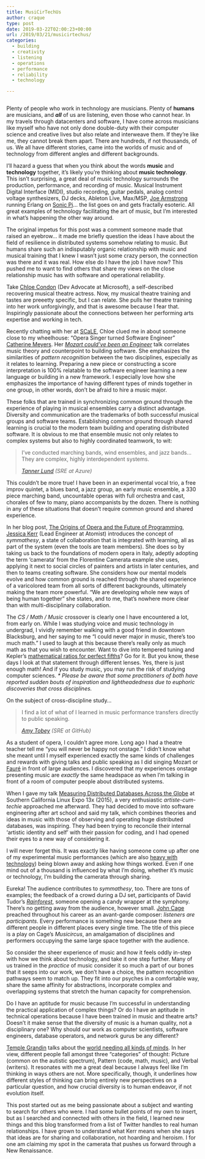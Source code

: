 ```yaml
---
title: MusiCirTechUs
author: craque
type: post
date: 2019-03-22T02:00:23+00:00
url: /2019/03/21/musicirtechus/
categories:
  - building
  - creativity
  - listening
  - operations
  - performance
  - reliability
  - technology

---
```

<img src="/img/2019/03/four_statues-1024x768.jpg" alt="" class="wp-image-1063" srcset="/img/2019/03/four_statues.jpg 1024w, /img/2019/03/four_statues-300x225.jpg 300w, /img/2019/03/four_statues-768x576.jpg 768w" sizes="(max-width: 1024px) 100vw, 1024px" /> 

Plenty of people who work in technology are musicians. Plenty of **humans** are musicians, and _**all**_ of us are listening, even those who cannot hear. In my travels through datacenters and software, I have come across musicians like myself who have not only done double-duty with their computer science and creative lives but also relate and interweave them. If they&#8217;re like me, they cannot break them apart. There are hundreds, if not thousands, of us. We all have different stories, came into the worlds of music and of technology from different angles and different backgrounds.

I&#8217;ll hazard a guess that when you think about the words **music** and **technology** together, it&#8217;s likely you&#8217;re thinking about **music technology**. This isn&#8217;t surprising, a great deal of music technology surrounds the production, performance, and recording of music. Musical Instrument Digital Interface (MIDI), studio recording, guitar pedals, analog control voltage synthesizers, DJ decks, Ableton Live, Max/MSP, [Joe Armstrong][1] running Erlang on [Sonic Pi][2]&#8230; the list goes on and gets fractally esoteric. All great examples of technology facilitating the art of music, but I&#8217;m interested in what&#8217;s happening the other way around.

The original impetus for this post was a comment someone made that raised an eyebrow&#8230; it made me briefly question the ideas I have about the field of resilience in distributed systems somehow relating to music. But humans share such an indisputably organic relationship with music and musical training that I knew I wasn&#8217;t just some crazy person, the connection was there and it was real. How else do I have the job I have now? This pushed me to want to find others that share my views on the close relationship music has with software and operational reliability.

Take [Chloe Condon][3] (Dev Advocate at Microsoft), a self-described recovering musical theatre actress. Now, my musical theatre training and tastes are <g class="gr_ gr\_6 gr-alert gr\_spell gr\_inline\_cards gr\_run\_anim ContextualSpelling ins-del multiReplace" id="6" data-gr-id="6">preeetty</g> specific, but I can relate. She pulls her theatre training into her work unforgivingly, and that is awesome because I fear that. Inspiringly passionate about the connections between her performing arts expertise and working in tech.

Recently chatting with her at [SCaLE][4], Chloe clued me in about someone close to my wheelhouse: &#8220;Opera Singer turned Software Engineer&#8221; [Catherine Meyers][5]. Her _[Mozart could&#8217;ve been an Engineer][6]_ talk correlates music theory and counterpoint to building software. She emphasizes the similarities of _pattern recognition_ between the two disciplines, especially as it relates to learning. Preparing a new piece or constructing a score interpretation is 100% relatable to the software engineer learning a new language or building in a new framework. I especially love how she emphasizes the importance of having different types of minds together in one group, in other words, don&#8217;t be afraid to hire a music major.

These folks that are trained in synchronizing common ground through the experience of playing in musical ensembles carry a distinct advantage. Diversity and communication are the trademarks of both successful musical groups and software teams. Establishing common ground through shared learning is crucial to the modern team building and operating distributed software. It is obvious to me that ensemble music not only relates to complex systems but also to highly coordinated teamwork, to wit:

<blockquote class="wp-block-quote">
    I&#8217;ve conducted marching bands, wind ensembles, and jazz bands<g class="gr_ gr_94 gr-alert gr_gramm gr_inline_cards gr_disable_anim_appear Punctuation multiReplace" id="94" data-gr-id="94">..</g>. They are complex, highly interdependent systems.
  
  <cite><a href="https://twitter.com/101010Lund">Tanner Lund</a> (SRE at Azure)</cite>
</blockquote>

This couldn&#8217;t be <g class="gr_ gr\_21 gr-alert gr\_gramm gr\_inline\_cards gr\_disable\_anim_appear Grammar multiReplace" id="21" data-gr-id="21">more true</g>! I have been in an experimental vocal trio, a free improv quintet, a blues band, a jazz group, an early music ensemble, a 330 piece marching band, uncountable operas with full orchestra and cast, chorales of few <g class="gr_ gr\_595 gr-alert gr\_spell gr\_inline\_cards gr\_run\_anim ContextualSpelling multiReplace" id="595" data-gr-id="595">to</g> many, piano accompanists by the dozen. There is nothing in any of these situations that <g class="gr_ gr\_488 gr-alert gr\_gramm gr\_inline\_cards gr\_run\_anim Grammar multiReplace" id="488" data-gr-id="488">doesn&#8217;t</g> require common ground and shared experience.

In her blog post, [The Origins of Opera and the Future of Programming][7], [Jessica Kerr][8] (Lead Engineer at Atomist) introduces the concept of _symmathesy_, a state of collaboration that is integrated with learning, all as part of the system (even the tools are team members). She does so by taking us back to the foundations of modern opera in Italy, adeptly adopting the term &#8216;<g class="gr_ gr\_7 gr-alert gr\_spell gr\_inline\_cards gr\_run\_anim ContextualSpelling ins-del multiReplace" id="7" data-gr-id="7">camerata</g>&#8216; from the Florentine Camerata example she uses, applying it next to social circles of painters and artists in later <g class="gr_ gr\_9 gr-alert gr\_gramm gr\_inline\_cards gr\_run\_anim Punctuation only-del replaceWithoutSep" id="9" data-gr-id="9">centuries,</g> and then to teams creating software. She considers how our mental models evolve and how common ground is reached through the shared experience of a varicolored team from all sorts of different backgrounds, ultimately making the team more powerful. &#8220;We are developing whole new ways of being human together&#8221; she states, and to me, that&#8217;s nowhere more clear than with multi-disciplinary collaboration.

The _CS / Math / Music_ crossover is clearly one I have encountered a lot, from early on. While I was studying voice and music technology in undergrad, I vividly remember walking with a good friend in downtown Blacksburg, and her saying to me &#8220;I could never major in music, there&#8217;s too much math.&#8221; I used to laugh at this because there&#8217;s really only as much math as that you wish to encounter. Want to dive into tempered tuning and Kepler&#8217;s [mathematical ratios for perfect fifths][9]? Go for it. But you know, these days I look at that statement through different lenses. Yes, there is just enough math! And if you study music, you may run the risk of studying computer sciences. _* Please be aware that some practitioners of both have reported sudden bouts of inspiration and lightheadedness due to euphoric discoveries that cross disciplines._

On the subject of cross-discipline study&#8230;

<blockquote class="wp-block-quote">
  <p>
    I find a lot of what of I learned in music performance transfers directly to public speaking.
  </p>
  
  <cite><a href="https://twitter.com/missamytobey">Amy Tobey</a> (SRE at GitHub)</cite>
</blockquote>

As a student of opera, I couldn&#8217;t agree more. Long ago I had a theatre teacher tell me &#8220;you will never be <g class="gr_ gr\_55 gr-alert gr\_gramm gr\_inline\_cards gr\_run\_anim Punctuation only-ins replaceWithoutSep" id="55" data-gr-id="55">happy</g> not onstage.&#8221; I didn&#8217;t know what she meant until I myself experienced exactly the same kinds of challenges and rewards with giving talks and public speaking as I did singing Mozart or [Fauré][10] in front of large audiences. I discovered that my experiences onstage presenting music are _exactly_ the same headspace as when I&#8217;m talking in front of a room of computer people about distributed systems.

When I gave my talk [Measuring Distributed Databases Across the Globe][11] at Southern California Linux Expo 13x (2015), a very enthusiastic _artiste-cum-techie_ approached me afterward. They had decided to move into software engineering after art school and said my talk, which combines theories and ideas in music with those of observing and operating huge distributed databases, was inspiring. They had been trying to reconcile their internal &#8216;artistic identity and self&#8217; with their passion for coding, and I had opened their eyes to a new way of considering it.

I will never forget this. It was exactly like having someone come up after one of my experimental music performances (which are also [heavy with technology][12]) being blown away and asking how things worked. Even if one mind out of a thousand is influenced by what I&#8217;m doing, whether it&#8217;s music or technology, I&#8217;m building the <g class="gr_ gr\_100 gr-alert gr\_spell gr\_inline\_cards gr\_run\_anim ContextualSpelling ins-del multiReplace" id="100" data-gr-id="100">camerata</g> through sharing<g class="gr_ gr\_246 gr-alert gr\_gramm gr\_inline\_cards gr\_run\_anim Style replaceWithoutSep" id="246" data-gr-id="246">.</g>

Eureka! The audience contributes to _symmathesy_, too. There are tons of examples; the feedback of a crowd during a DJ set, participants of David Tudor&#8217;s _[Rainforest][13]_, someone opening a candy wrapper at the symphony. There&#8217;s no getting away from the audience, however small. [John Cage][14] preached throughout his career as an avant-garde composer: _listeners are participants_. Every performance is something new because there are different people in different places every single time. The title of this piece is a play on Cage&#8217;s _Musicircus_, an amalgamation of disciplines and performers occupying the same large space together with the audience.

So consider the sheer experience of music and how it feels oddly in-step with how we think about technology, and take it one step further. Many of us trained in the _practice_ of music consider it so much a part of our bones that it seeps into our work, we don&#8217;t have a choice, the pattern recognition pathways seem to match up. They fit into our psyches in a comfortable way, share the same affinity for abstractions, incorporate complex and overlapping systems that stretch the human capacity for comprehension.

Do I have an aptitude for music because I&#8217;m successful in understanding the practical application of complex things? Or do I have an aptitude in technical operations because I have been trained in music and theatre arts? Doesn&#8217;t it make sense that the diversity of music is a human quality, not a disciplinary one? Why should our work as computer scientists, software engineers, database operators, and network gurus be any different?

[Temple Grandin][15] talks about the [world needing all kinds of minds][16]. In her view, different people fall amongst three &#8220;categories&#8221; of thought: Picture (common on the autistic spectrum), Pattern (code, math, music), and Verbal (writers). It resonates with me a great deal because I always feel like I&#8217;m thinking in ways others are not. More specifically, though, it underlines how different styles of thinking can bring entirely new perspectives on a particular question, and how crucial diversity is to human <g class="gr_ gr\_62 gr-alert gr\_gramm gr\_inline\_cards gr\_run\_anim Punctuation only-del replaceWithoutSep" id="62" data-gr-id="62">endeavor,</g> if not evolution itself. 

This post started out as me being passionate about a subject and wanting to search for others who were. I had some bullet points of my own to insert, but as I searched and connected with others in the field, I learned new things and this blog transformed from a list of Twitter handles to real human relationships. I have grown to understand what Kerr means when she says that ideas are for sharing and collaboration, not hoarding and heroism. I for one am claiming my spot in the <g class="gr_ gr\_6 gr-alert gr\_spell gr\_inline\_cards gr\_run\_anim ContextualSpelling ins-del multiReplace" id="6" data-gr-id="6">camerata</g> that pushes us forward through a New Renaissance.

 [1]: https://twitter.com/joeerl
 [2]: https://sonic-pi.net/
 [3]: https://twitter.com/chloecondon
 [4]: https://www.socallinuxexpo.org/scale/17x/
 [5]: https://twitter.com/ccmeyers324
 [6]: https://youtu.be/n1U1rcThnzw
 [7]: https://the-composition.com/the-origins-of-opera-and-the-future-of-programming-bcdaf8fbe960
 [8]: https://twitter.com/jessitron
 [9]: https://en.wikipedia.org/wiki/Perfect_fifth#Pitch_ratio
 [10]: https://youtu.be/UnilUPXmipM
 [11]: https://www.youtube.com/watch?v=QpFfLv7Uolw
 [12]: https://soundcloud.com/craque
 [13]: https://youtu.be/RhHkM5vL6Dc
 [14]: https://en.wikipedia.org/wiki/John_Cage
 [15]: https://en.wikipedia.org/wiki/Temple_Grandin
 [16]: https://youtu.be/fn_9f5x0f1Q
